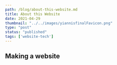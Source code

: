 ```yaml
---
path: /blog/about-this-website.md
title: About this Website
date: 2021-04-29
thumbnail: "../../images/yiannisfinalFavicon.png"
type: "post"
status: "published"
tags: ['website-tech']
---
```


## Making a website